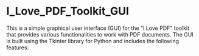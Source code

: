 # I_Love_PDF_Toolkit_GUI
This is a simple graphical user interface (GUI) for the "I Love PDF" toolkit that provides various functionalities to work with PDF documents. The GUI is built using the Tkinter library for Python and includes the following features:
